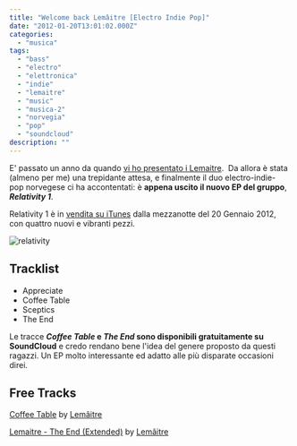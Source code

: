 ```yaml
---
title: "Welcome back Lemâitre [Electro Indie Pop]"
date: "2012-01-20T13:01:02.000Z"
categories:
  - "musica"
tags:
  - "bass"
  - "electro"
  - "elettronica"
  - "indie"
  - "lemaitre"
  - "music"
  - "musica-2"
  - "norvegia"
  - "pop"
  - "soundcloud"
description: ""
---
```


E' passato un anno da quando [vi ho presentato i Lemaitre](http://blog.enricodeleo.com/lemaitre-electropop/).  Da allora è stata (almeno per me) una trepidante attesa, e finalmente il duo electro-indie-pop norvegese ci ha accontentati: è **appena uscito il nuovo EP del gruppo**, _**Relativity 1**_.

Relativity 1 è in [vendita su iTunes](http://itunes.apple.com/gb/album/relativity-1-ep/id494298063) dalla mezzanotte del 20 Gennaio 2012, con quattro nuovi e vibranti pezzi.

![](https://enricodeleo.s3.eu-south-1.amazonaws.com/uploads/2012/01/relativity.jpg "relativity")

## Tracklist

- Appreciate
- Coffee Table
- Sceptics
- The End

Le tracce **_Coffee Table_ e _The End_ sono disponibili gratuitamente su SoundCloud** e credo rendano bene l'idea del genere proposto da questi ragazzi. Un EP molto interessante ed adatto alle più disparate occasioni direi.

## Free Tracks

  [Coffee Table](http://soundcloud.com/serious-url/coffee-table) by [Lemâitre](http://soundcloud.com/serious-url)

  [Lemaitre - The End (Extended)](http://soundcloud.com/serious-url/lemaitre-the-end-extended) by [Lemâitre](http://soundcloud.com/serious-url)
